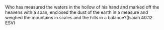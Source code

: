 Who has measured the waters in the hollow of his hand and marked off the heavens with a span, enclosed the dust of the earth in a measure and weighed the mountains in scales and the hills in a balance?(Isaiah 40:12 ESV)

